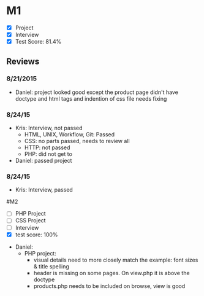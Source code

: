 # M1

- [x] Project
- [x] Interview
- [x] Test Score: 81.4%

## Reviews

### 8/21/2015
- Daniel: project looked good except the product page didn't have doctype and html tags and indention of css file needs fixing

### 8/24/15
- Kris: Interview, not passed
  - HTML, UNIX, Workflow, Git: Passed
  - CSS: no parts passed, needs to review all
  - HTTP: not passed
  - PHP: did not get to
- Daniel: passed project

### 8/24/15
- Kris: Interview, passed

#M2
- [ ] PHP Project
- [ ] CSS Project
- [ ] Interview
- [x] test score: 100%
- Daniel:
  - PHP project:
    - visual details need to more closely match the example: font sizes & title spelling
    - header is missing on some pages. On view.php it is above the doctype
    - products.php needs to be included on browse, view is good
  


